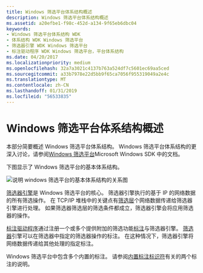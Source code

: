 ```yaml
---
title: Windows 筛选平台体系结构概述
description: Windows 筛选平台体系结构概述
ms.assetid: a20efbe1-f98c-452d-a134-9f65eb6dbc04
keywords:
- Windows 筛选平台体系结构 WDK
- 体系结构 WDK Windows 筛选平台
- 筛选器引擎 WDK Windows 筛选平台
- 标注驱动程序 WDK Windows 筛选平台，平台体系结构
ms.date: 04/20/2017
ms.localizationpriority: medium
ms.openlocfilehash: 32a7a3021c4137b763a524df7c5601ec69aa5ced
ms.sourcegitcommit: a33b7978e22d5bb9f65ca7056f955319049a2e4c
ms.translationtype: MT
ms.contentlocale: zh-CN
ms.lasthandoff: 01/31/2019
ms.locfileid: "56533835"
---
```

# <a name="windows-filtering-platform-architecture-overview"></a>Windows 筛选平台体系结构概述


本部分简要概述 Windows 筛选平台体系结构。 Windows 筛选平台体系结构的更深入讨论，请参阅[Windows 筛选平台](https://go.microsoft.com/fwlink/p/?linkid=90220)Microsoft Windows SDK 中的文档。

下图显示了 Windows 筛选平台的基本体系结构。

![说明 windows 筛选平台的基本体系结构的关系图](images/wfparch.png)

[筛选器引擎](filter-engine.md)是 Windows 筛选平台的核心。 筛选器引擎执行的基于 IP 的网络数据的所有筛选操作。 在 TCP/IP 堆栈中的关键点有[筛选层](filtering-layer.md)个网络数据传递给筛选器引擎进行处理。 如果筛选器筛选层的筛选条件都成立，筛选器引擎会将应用筛选器的操作。

[标注驱动程序](callout-driver.md)通过注册一个或多个提供附加的筛选功能[标注](callout.md)与筛选器引擎。 [筛选器](filter.md)引擎可以在筛选器中指定的筛选器操作的标注。 在这种情况下，筛选器引擎将网络数据传递给其他处理的指定标注。

Windows 筛选平台中包含多个内置的标注。 请参阅[内置标注标识符](https://msdn.microsoft.com/library/windows/hardware/ff543857)有关的两个标注的说明。

 

 





